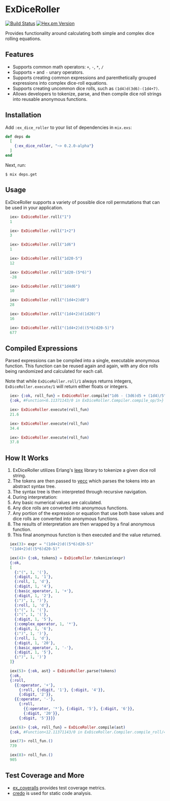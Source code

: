 # ExDiceRoller

[![Build Status](https://travis-ci.org/rishenko/ex_dice_roller.svg?branch=master)](https://travis-ci.org/rishenko/ex_dice_roller)
[![Hex.pm Version](https://img.shields.io/hexpm/v/ex_dice_roller.svg?style=flat)](https://hex.pm/packages/ex_dice_roller)

Provides functionality around calculating both simple and complex dice rolling equations.

## Features

* Supports common math operators: `+`, `-`, `*`, `/`
* Supports `+` and `-` unary operators.
* Supports creating common expressions and parenthetically grouped expressions into complex dice-roll equations.
* Supports creating uncommon dice rolls, such as `(1d4)d(3d6)-(1d4+7)`.
* Allows developers to tokenize, parse, and then compile dice roll strings into reusable anonymous functions.


## Installation

Add `:ex_dice_roller` to your list of dependencies in `mix.exs`:

```elixir
def deps do
  [
    {:ex_dice_roller, "~> 0.2.0-alpha"}
  ]
end
```

Next, run:
```
$ mix deps.get
```


## Usage

ExDiceRoller supports a variety of possible dice roll permutations that can be used in your application.

```elixir
  iex> ExDiceRoller.roll("1")
  1

  iex> ExDiceRoller.roll("1+2")
  3

  iex> ExDiceRoller.roll("1d6")
  1

  iex> ExDiceRoller.roll("1d20-5")
  12

  iex> ExDiceRoller.roll("1d20-(5*6)")
  -28

  iex> ExDiceRoller.roll("1d4d6")
  10

  iex> ExDiceRoller.roll("(1d4+2)d8")
  28

  iex> ExDiceRoller.roll("(1d4+2)d(1d20)")
  16

  iex> ExDiceRoller.roll("(1d4+2)d((5*6)d20-5)")
  677
```


## Compiled Expressions

Parsed expressions can be compiled into a single, executable anonymous
function. This function can be reused again and again, with any dice rolls
being randomized and calculated for each call.

Note that while `ExDiceRoller.roll/1` always returns integers, `ExDiceRoller.execute/1` will
return either floats or integers.

```elixir
  iex> {:ok, roll_fun} = ExDiceRoller.compile("1d6 - (3d6)d5 + (1d4)/5")
  {:ok, #Function<6.11371143/0 in ExDiceRoller.Compiler.compile_op/5>}

  iex> ExDiceRoller.execute(roll_fun)
  21.6

  iex> ExDiceRoller.execute(roll_fun)
  34.4

  iex> ExDiceRoller.execute(roll_fun)
  37.8
```


## How It Works

1. ExDiceRoller utilizes Erlang's [leex](http://erlang.org/doc/man/leex.html) library to tokenize a given dice roll string.
2. The tokens are then passed to [yecc](http://erlang.org/doc/man/yecc.html) which parses the tokens into an abstract 
syntax tree.
3. The syntax tree is then interpreted through recursive navigation.
4. During interpretation:
  1. Any basic numerical values are calculated.
  2. Any dice rolls are converted into anonymous functions.
  3. Any portion of the expression or equation that use both base values and
  dice rolls are converted into anonymous functions.
1. The results of interpretation are then wrapped by a final anonymous
function.
6. This final anonymous function is then executed and the value returned.

```elixir
  iex(3)> expr = "(1d4+2)d((5*6)d20-5)"
  "(1d4+2)d((5*6)d20-5)"

  iex(4)> {:ok, tokens} = ExDiceRoller.tokenize(expr)
  {:ok,
  [
    {:"(", 1, '('},
    {:digit, 1, '1'},
    {:roll, 1, 'd'},
    {:digit, 1, '4'},
    {:basic_operator, 1, '+'},
    {:digit, 1, '2'},
    {:")", 1, ')'},
    {:roll, 1, 'd'},
    {:"(", 1, '('},
    {:"(", 1, '('},
    {:digit, 1, '5'},
    {:complex_operator, 1, '*'},
    {:digit, 1, '6'},
    {:")", 1, ')'},
    {:roll, 1, 'd'},
    {:digit, 1, '20'},
    {:basic_operator, 1, '-'},
    {:digit, 1, '5'},
    {:")", 1, ')'}
  ]}

  iex(5)> {:ok, ast} = ExDiceRoller.parse(tokens)
  {:ok,
  {:roll,
    {{:operator, '+'},
      {:roll, {:digit, '1'}, {:digit, '4'}},
      {:digit, '2'}},
    {{:operator, '-'},
      {:roll, 
        {{:operator, '*'}, {:digit, '5'}, {:digit, '6'}},
        {:digit, '20'}},
      {:digit, '5'}}}}

  iex(6)> {:ok, roll_fun} = ExDiceRoller.compile(ast)
  {:ok, #Function<12.11371143/0 in ExDiceRoller.Compiler.compile_roll/4>}

  iex(7)> roll_fun.()
  739

  iex(8)> roll_fun.()
  905
```


## Test Coverage and More

* [ex_coveralls](https://github.com/parroty/excoveralls) provides test coverage metrics.
* [credo](https://github.com/rrrene/credo) is used for static code analysis.

